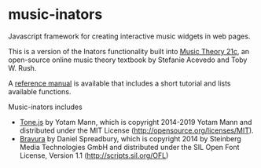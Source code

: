 # music-inators
Javascript framework for creating interactive music widgets in web pages.

This is a version of the Inators functionality built into [Music Theory 21c](https://tobyrush.com/book/), an open-source online music theory textbook by Stefanie Acevedo and Toby W. Rush.

A [reference manual](https://github.com/tobyrush/music-inators/wiki) is available that includes a short tutorial and lists available functions.

Music-inators includes

* [Tone.js]([tonejs.github.io](https://tonejs.github.io)) by Yotam Mann, which is copyright 2014-2019 Yotam Mann and distributed under the MIT License (http://opensource.org/licenses/MIT).
* [Bravura](https://github.com/steinbergmedia/bravura) by Daniel Spreadbury, which is copyright 2014 by Steinberg Media Technologies GmbH and distributed under the SIL Open Font License, Version 1.1 (http://scripts.sil.org/OFL)

